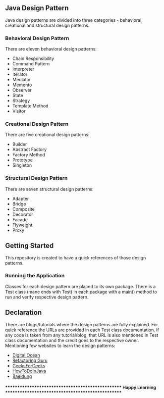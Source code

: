 ## Java Design Pattern
Java design patterns are divided into three categories - behavioral, creational and structural design patterns.

### Behavioral Design Pattern
There are eleven behavioral design patterns:
 - Chain Responsibility
 - Command Pattern
 - Interpreter
 - Iterator
 - Mediator
 - Memento
 - Observer
 - State
 - Strategy
 - Template Method
 - Visitor

### Creational Design Pattern
There are five creational design patterns:
- Builder
- Abstract Factory
- Factory Method
- Prototype
- Singleton

### Structural Design Pattern
There are seven structural design patterns:
- Adapter
- Bridge
- Composite
- Decorator
- Facade
- Flyweight
- Proxy

## Getting Started
This repository is created to have a quick references of those design patterns. 
### Running the Application 
Classes for each design pattern are placed to its own package. There is a Test class (mane ends with Test) in each package with a main() method to run and verify respective design pattern.

## Declaration 
There are blogs/tutorials where the design patterns are fully explained. For quick reference the URLs are provided in each Test class documentation. If any code is taken from any tutorial/blog, that URL is also mentioned in Test class documentation and the credit goes to the respective owner. Mentioning few websites to learn the design patterns:
 - [Digital Ocean](https://www.digitalocean.com/community/tutorials/java-design-patterns-example-tutorial)
 - [Refactoring Guru](https://refactoring.guru/design-patterns/java)
 - [GeeksForGeeks](https://www.geeksforgeeks.org)
 - [HowToDoInJava](https://howtodoinjava.com/design-patterns/)
 - [Baeldung](https://www.baeldung.com/)

#### ************************************************ Happy Learning ************************************************
